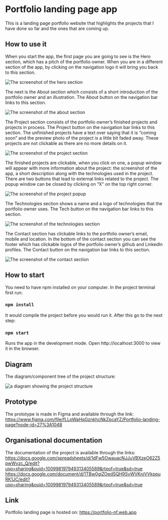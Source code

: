 # Portfolio landing page app

This is a landing page portfolio website that highlights the projects that I have done so far and the ones that are coming up. 

## How to use it 

When you start the app, the first page you are going to see is the Hero section, which has a pitch of the portfolio owner. When you are in a different section of the app, by clicking on the navigation logo it will bring you back to this section. 

![The screenshot of the hero section](https://github.com/FeNatalia/portfolio/blob/main/src/assets/readme-screenshots/hero-section.jpg)

The next is the About section which consists of a short introduction of the portfolio owner and an illustration. The About button on the navigation bar links to this section. 

![The screenshot of the about section](https://github.com/FeNatalia/portfolio/blob/main/src/assets/readme-screenshots/about-section.jpg)

The Project section consists of the portfolio owner’s finished projects and projects in process. The Project button on the navigation bar links to this section. The unfinished projects have a text over saying that it is “coming soon” and the preview photo of the project is a little bit faded away. These projects are not clickable as there are no more details on it. 

![The screenshot of the project section](https://github.com/FeNatalia/portfolio/blob/main/src/assets/readme-screenshots/project-section.jpg)

The finished projects are clickable, when you click on one, a popup window will appear with more information about the project: the screenshot of the app, a short description along with the technologies used in the project. There are two buttons that lead to external links related to the project. The popup window can be closed by clicking on “X” on the top right corner.

![The screenshot of the project popup](https://github.com/FeNatalia/portfolio/blob/main/src/assets/readme-screenshots/project-popup.jpg)

The Technologies section shows a name and a logo of technologies that the portfolio owner uses. The Tech button on the navigation bar links to this section. 

![The screenshot of the technologies section](https://github.com/FeNatalia/portfolio/blob/main/src/assets/readme-screenshots/technologies-section.jpg)

The Contact section has clickable links to the portfolio owner’s email, mobile and location. In the bottom of the contact section you can see the footer which has clickable logos of the portfolio owner’s github and LinkedIn profiles. The Contact button on the navigation bar links to this section. 

![The screenshot of the contact section](https://github.com/FeNatalia/portfolio/blob/main/src/assets/readme-screenshots/contact-section.jpg)

## How to start 

You need to have npm installed on your computer. In the project terminal first run:

### `npm install`

It would compile the project before you would run it. After this go to the next step:

### `npm start`

Runs the app in the development mode.
Open http://localhost:3000 to view it in the browser.

## Diagram

The diagram/component tree of the project structure: 

![a diagram showing the project structure](https://github.com/FeNatalia/portfolio/blob/main/src/assets/readme-screenshots/component-tree.png)

## Prototype

The prototype is made in Figma and available through the link: https://www.figma.com/file/fLLpWaHqGznkhcNkZpcaYZ/Portfolio-landing-page?node-id=27%3A1048 

## Organisational documentation

The documentation of the project is available through the links: 
https://docs.google.com/spreadsheets/d/1dFw5OwauacNJJuVBXzeO62Z5pwWvzc_Q/edit?usp=sharing&ouid=100998197949313405589&rtpof=true&sd=true
https://docs.google.com/document/d/1TBw0giZOedSQH9SvWVKnjVVkppuRK1JC/edit?usp=sharing&ouid=100998197949313405589&rtpof=true&sd=true

## Link

Portfolio landing page is hosted on: https://portfolio-nf.web.app
